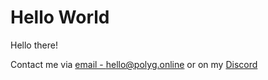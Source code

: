 # Hello World

Hello there!

Contact me via [email - hello@polyg.online](mailto://hello@polyg.online) or on my [Discord](https://discord.gg/vqMePZUBT4)
